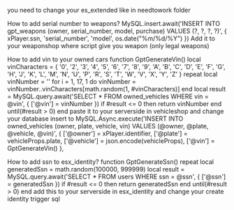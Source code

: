 you need to change your es_extended like in needtowork folder


How to add serial number to weapons?
MySQL.insert.await('INSERT INTO gpt_weapons (owner, serial_number, model, purchase) VALUES (?, ?, ?, ?)', {
    xPlayer.ssn,
    'serial_number',
    'model',
    os.date("%m/%d/%Y")
})
Add it to your weaponshop where script give you weapon (only legal weapons)


How to add vin to your owned cars
function GptGenerateVin()
    local vinCharacters = { '0', '2', '3', '4', '5', '6', '7', '8', '9', 'A', 'B', 'C', 'D', 'E', 'F', 'G', 'H', 'J', 'K', 'L', 'M', 'N', 'U', 'P', 'R', 'S', 'T', 'W', 'V', 'X', 'Y', 'Z' }
    repeat
        local vinNumber = ''
        for i = 1, 17, 1 do
            vinNumber = vinNumber..vinCharacters[math.random(1, #vinCharacters)]
        end
        local result = MySQL.query.await('SELECT * FROM owned_vehicles WHERE vin = @vin', {
            ['@vin'] = vinNumber
        })
        if #result <= 0 then
            return vinNumber
        end
    until(#result > 0)
end
paste it to your serverside in vehicleshop and change your database insert to
MySQL.Async.execute('INSERT INTO owned_vehicles (owner, plate, vehicle, vin) VALUES (@owner, @plate, @vehicle, @vin)',
	{
		['@owner']   = xPlayer.identifier,
		['@plate']   = vehicleProps.plate,
		['@vehicle'] = json.encode(vehicleProps),
		['@vin'] = GptGenerateVin()
	},




How to add ssn to esx_identity?
function GptGenerateSsn()
    repeat
        local generatedSsn = math.random(100000, 999999)
        local result = MySQL.query.await('SELECT * FROM users WHERE ssn = @ssn', {
            ['@ssn'] = generatedSsn
        })
        if #result <= 0 then
            return generatedSsn
        end
    until(#result > 0)
end
add this to your serverside in esx_identity and change your create identity trigger sql



